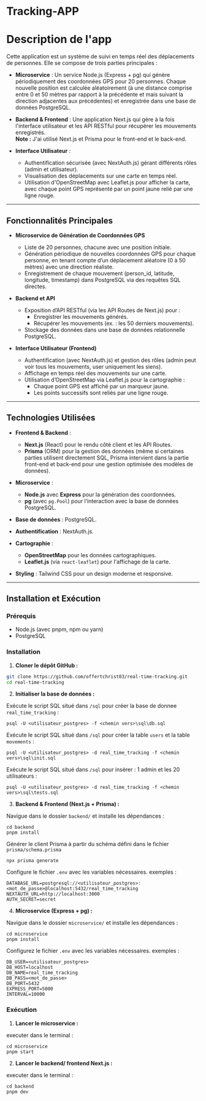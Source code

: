 # Tracking-APP

# Description de l'app

Cette application est un système de suivi en temps réel des déplacements de personnes. Elle se compose de trois parties principales :

- **Microservice** : Un service Node.js (Express + pg) qui génère périodiquement des coordonnées GPS pour 20 personnes. Chaque nouvelle position est calculée aléatoirement (à une distance comprise entre 0 et 50 mètres par rapport à la précédente et mais suivant la direction adjacentes aux précédentes) et enregistrée dans une base de données PostgreSQL.

- **Backend & Frontend** : Une application Next.js qui gère à la fois l'interface utilisateur et les API RESTful pour récupérer les mouvements enregistrés.  
  **Note :** J'ai utilisé Next.js et Prisma pour le front-end et le back-end.

- **Interface Utilisateur** :
  - Authentification sécurisée (avec NextAuth.js) gérant différents rôles (admin et utilisateur).
  - Visualisation des déplacements sur une carte en temps réel.
  - Utilisation d'OpenStreetMap avec Leaflet.js pour afficher la carte, avec chaque point GPS représenté par un point jaune relié par une ligne rouge.

---

## Fonctionnalités Principales

- **Microservice de Génération de Coordonnées GPS**

  - Liste de 20 personnes, chacune avec une position initiale.
  - Génération périodique de nouvelles coordonnées GPS pour chaque personne, en tenant compte d’un déplacement aléatoire (0 à 50 mètres) avec une direction réaliste.
  - Enregistrement de chaque mouvement (person_id, latitude, longitude, timestamp) dans PostgreSQL via des requêtes SQL directes.

- **Backend et API**

  - Exposition d’API RESTful (via les API Routes de Next.js) pour :
    - Enregistrer les mouvements générés.
    - Récupérer les mouvements (ex. : les 50 derniers mouvements).
  - Stockage des données dans une base de données relationnelle PostgreSQL.

- **Interface Utilisateur (Frontend)**
  - Authentification (avec NextAuth.js) et gestion des rôles (admin peut voir tous les mouvements, user uniquement les siens).
  - Affichage en temps réel des mouvements sur une carte.
  - Utilisation d’OpenStreetMap via Leaflet.js pour la cartographie :
    - Chaque point GPS est affiché par un marqueur jaune.
    - Les points successifs sont reliés par une ligne rouge.

---

## Technologies Utilisées

- **Frontend & Backend** :

  - **Next.js** (React) pour le rendu côté client et les API Routes.
  - **Prisma** (ORM) pour la gestion des données (même si certaines parties utilisent directement SQL, Prisma intervient dans la partie front-end et back-end pour une gestion optimisée des modèles de données).

- **Microservice** :

  - **Node.js** avec **Express** pour la génération des coordonnées.
  - **pg** (avec `pg.Pool`) pour l’interaction avec la base de données PostgreSQL.

- **Base de données** : PostgreSQL.

- **Authentification** : NextAuth.js.

- **Cartographie** :

  - **OpenStreetMap** pour les données cartographiques.
  - **Leaflet.js** (via `react-leaflet`) pour l'affichage de la carte.

- **Styling** : Tailwind CSS pour un design moderne et responsive.

---

## Installation et Exécution

### Prérequis

- Node.js (avec pnpm, npm ou yarn)
- PostgreSQL

### Installation

1. **Cloner le dépôt GitHub :**

```bash
git clone https://github.com/offertchrist03/real-time-tracking.git
cd real-time-tracking

```

2. **Initialiser la base de données :**

Exécute le script SQL situé dans `/sql` pour créer la base de donnee `real_time_tracking` :

```
psql -U <utilisateur_postgres> -f <chemin vers>\sql\db.sql
```

Exécute le script SQL situé dans `/sql` pour créer la table `users` et la table `movements` :

```
psql -U <utilisateur_postgres> -d real_time_tracking -f <chemin vers>\sql\init.sql
```

Exécute le script SQL situé dans `/sql` pour insèrer : 1 admin et les 20 utilisateurs :

```
psql -U <utilisateur_postgres> -d real_time_tracking -f <chemin vers>\sql\tests.sql
```

3. **Backend & Frontend (Next.js + Prisma) :**

Navigue dans le dossier `backend/` et installe les dépendances :

```
cd backend
pnpm install
```

Générer le client Prisma à partir du schéma défini dans le fichier `prisma/schema.prisma`

```
npx prisma generate
```

Configure le fichier `.env` avec les variables nécessaires. exemples :

```
DATABASE_URL=postgresql://<utilisateur_postgres>:<mot_de_passe>@localhost:5432/real_time_tracking
NEXTAUTH_URL=http://localhost:3000
AUTH_SECRET=secret
```

4. **Microservice (Express + pg) :**

Navigue dans le dossier `microservice/` et installe les dépendances :

```
cd microservice
pnpm install
```

Configurez le fichier `.env` avec les variables nécessaires. exemples :

```
DB_USER=<utilisateur_postgres>
DB_HOST=localhost
DB_NAME=real_time_tracking
DB_PASS=<mot_de_passe>
DB_PORT=5432
EXPRESS_PORT=5000
INTERVAL=10000
```

### Exécution

1. **Lancer le microservice :**

executer dans le terminal :

```
cd microservice
pnpm start
```

2. **Lancer le backend/ frontend Next.js :**

executer dans le terminal :

```
cd backend
pnpm dev
```
